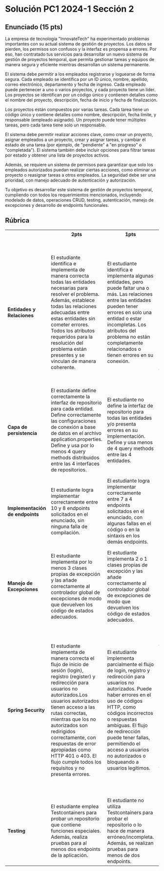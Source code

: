 # Solución PC1 2024-1 Sección 2

## Enunciado (15 pts)
La empresa de tecnología "InnovateTech" ha experimentado problemas importantes con su actual sistema de gestión de proyectos. Los datos se pierden, los permisos son confusos y la interfaz es propensa a errores. Por eso, han contratado tus servicios para desarrollar un nuevo sistema de gestión de proyectos temporal, que permita gestionar tareas y equipos de manera segura y eficiente mientras desarrollan un sistema permanente.

El sistema debe permitir a los empleados registrarse y loguearse de forma segura. Cada empleado se identifica por un ID único, nombre, apellido, correo electrónico, departamento y fecha de ingreso. Cada empleado puede pertenecer a uno o varios proyectos, y cada proyecto tiene un líder. Los proyectos se identifican por un código único y contienen detalles como el nombre del proyecto, descripción, fecha de inicio y fecha de finalización.

Los proyectos están compuestos por varias tareas. Cada tarea tiene un código único y contiene detalles como nombre, descripción, fecha límite, y responsable (empleado asignado). Un proyecto puede tener múltiples tareas, pero cada tarea tiene solo un responsable.

El sistema debe permitir realizar acciones clave, como crear un proyecto, asignar empleados a un proyecto, crear y asignar tareas, y cambiar el estado de una tarea (por ejemplo, de "pendiente" a "en progreso" o "completada"). El sistema también debe incluir opciones para filtrar tareas por estado y obtener una lista de proyectos activos.

Además, se requiere un sistema de permisos para garantizar que solo los empleados autorizados puedan realizar ciertas acciones, como eliminar un proyecto o reasignar tareas a otros empleados. La seguridad debe ser una prioridad, con manejo adecuado de autenticación y autorización.

Tu objetivo es desarrollar este sistema de gestión de proyectos temporal, cumpliendo con todos los requerimientos mencionados, incluyendo modelado de datos, operaciones CRUD, testing, autenticación, manejo de excepciones y desarrollo de endpoints funcionales.

## Rúbrica

<table>
    <tr>
        <th> </th>
        <th>2pts</th>
        <th>1pts</th>
        <th>0pts</th>
    </tr>
    <tr>
        <td><b>Entidades y Relaciones</b></td>
        <td>
        El estudiante identifica e implementa de manera correcta todas las entidades necesarias para resolver el problema. Además, establece todas las relaciones adecuadas entre estas entidades sin cometer errores. Todos los atributos requeridos para la resolución del problema están presentes y se vinculan de manera coherente. 
        </td>
        <td>
        El estudiante identifica e implementa algunas entidades, pero puede faltar una o más. Las relaciones entre las entidades pueden tener errores en solo una entidad o estar incompletas. Los atributos del problema no están completamente relacionados o tienen errores en su conexión.
        </td>
        <td>
        El estudiante no logra identificar ni implementar la mayoría de las entidades necesarias para el problema, o las relaciones entre ellas están incorrectas en 2 entidades o más o no existen. Los atributos y sus conexiones no se aplican correctamente, lo que indica falta de comprensión del problema.
        </td>
    </tr>
    <tr>
        <td><b>Capa de persistencia</b></td>
        <td>
        El estudiante define correctamente la interfaz de repositorio para cada entidad. Define correctamente las configuraciones de conexión a base de datos en el archivo application.properties. Define y usa por lo menos 4 query methods distribuidos entre las 4 interfaces de repositorios.
        </td>
        <td>
        El estudiante no define la interfaz de repositorio para todas las entidades y/o presenta errores en su implementación. Define y usa menos de 4 query methods entre las 4 entidades.
        </td>
        <td>
       El estudiante no define ninguna interfaz de repositorio.No define ningún query method.
        </td>
    </tr>
    <tr>
        <td><b>Implementación de endpoints</b></td>
        <td>
        El estudiante logra implementar correctamente entre 10 y 8 endpoints solicitados en el enunciado, sin ninguna falla de compilación.
        </td>
        <td>
        El estudiante logra implementar correctamente entre 7 a 4 endpoints solicitados en el enunciado, con algunas fallas en el código o en la sintaxis en los demás endpoints.
        </td>
        <td>
        El estudiante logra implementar correctamente menos de 4 endpoints solicitados en el enunciado, con fallas evidentes en los demás endpoints.
        </td>
    </tr>
    <tr>
        <td><b>Manejo de Excepciones</b></td>
        <td>
        El estudiante implementa por lo menos 3 clases propias de excepción y las añade correctamente al controlador global de excepciones de modo que devuelven los código de estados adecuados.
        </td>
        <td>
        El estudiante implementa 2 o 1 clases propias de excepción y las añade correctamente al controlador global de excepciones de modo que devuelven los código de estados adecuados.
        </td>
        <td>
        El estudiante no implementa ninguna clase propias de excepción y/o las excepciones no devuelven los  códigos de estado correctamente.
        </td>
    </tr>
    <tr>
        <td><b>Spring Security</b></td>
        <td>
        El estudiante implementa de manera correcta el flujo de inicio de sesión (login), registro (register) y redirección para usuarios no autorizados.Los usuarios autorizados tienen acceso a las rutas correctas, mientras que los no autorizados son redirigidos correctamente, con respuestas de error apropiadas como HTTP 401 o 403. El flujo cumple todos los requisitos y no presenta errores.
        </td>
        <td>
        El estudiante implementa parcialmente el flujo de login, registro y redirección para usuarios no autorizados. Puede haber errores en el uso de códigos HTTP, como códigos incorrectos o respuestas ambiguas. El flujo de redirección puede tener fallas, permitiendo el acceso a usuarios no autorizados o bloqueando a usuarios legítimos.
        </td>
        <td>
        El estudiante no logra implementar el flujo de login, registro y redirección para usuarios no autorizados de manera correcta. El uso de códigos HTTP es incorrecto o confuso, sin cumplir las normas de seguridad. Los usuarios no autorizados pueden tener acceso indebido a recursos, o el flujo se interrumpe debido a errores críticos.
        </td>
    </tr>
    <tr>
        <td><b>Testing</b></td>
        <td>
        El estudiante emplea Testcontainers para probar un repositorio que contiene funciones especiales. Además, realiza pruebas para al menos dos endpoints de la aplicación.
        </td>
        <td>
        El estudiante no utiliza Testcontainers para probar el repositorio o lo hace de manera erróneo/incompleta. Además, se realizan pruebas para menos de dos endpoints.
        </td>
        <td>
        El estudiante no emplea Testcontainers para probar el repositorio, y realiza testing en menos de dos endpoints.
        </td>
    </tr>
</table>
